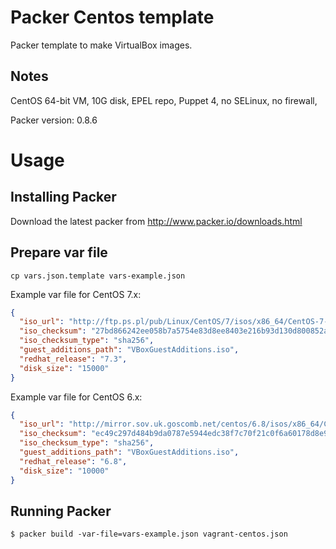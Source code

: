 Packer Centos template
==============

Packer template to make VirtualBox images.

Notes
-----
CentOS 64-bit VM, 10G disk, EPEL repo, Puppet 4, no SELinux, no firewall,

Packer version: 0.8.6

Usage
=====

Installing Packer
-----------------

Download the latest packer from http://www.packer.io/downloads.html

Prepare var file
----------------------

`cp vars.json.template vars-example.json`

Example var file for CentOS 7.x:

```json
{
  "iso_url": "http://ftp.ps.pl/pub/Linux/CentOS/7/isos/x86_64/CentOS-7-x86_64-Minimal-1611.iso",
  "iso_checksum": "27bd866242ee058b7a5754e83d8ee8403e216b93d130d800852a96f41c34d86a",
  "iso_checksum_type": "sha256",
  "guest_additions_path": "VBoxGuestAdditions.iso",
  "redhat_release": "7.3",
  "disk_size": "15000"
}

```
Example var file for CentOS 6.x:

```json
{
  "iso_url": "http://mirror.sov.uk.goscomb.net/centos/6.8/isos/x86_64/CentOS-6.8-x86_64-minimal.iso",
  "iso_checksum": "ec49c297d484b9da0787e5944edc38f7c70f21c0f6a60178d8e9a8926d1949f4",
  "iso_checksum_type": "sha256",
  "guest_additions_path": "VBoxGuestAdditions.iso",
  "redhat_release": "6.8",
  "disk_size": "10000"
}
```

Running Packer
--------------

`$ packer build -var-file=vars-example.json vagrant-centos.json`
